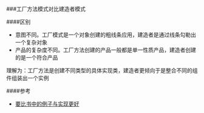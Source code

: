 ###工厂方法模式对比建造者模式

####区别
- 意图不同。工厂模式是一个对象创建的粗线条应用，建造者是通过线条勾勒出一个复杂对象
- 产品的复杂度不同。工厂方法创建的产品一般都是单一性质产品，建造者创建的是一个符合产品


理解为：工厂方法是创建不同类型的具体实现类，建造者更倾向于是整合不同的组件组装出一个实例

####参考
- [要比书中的例子与实现更好](https://www.jianshu.com/p/7fdc0ab0ee63)